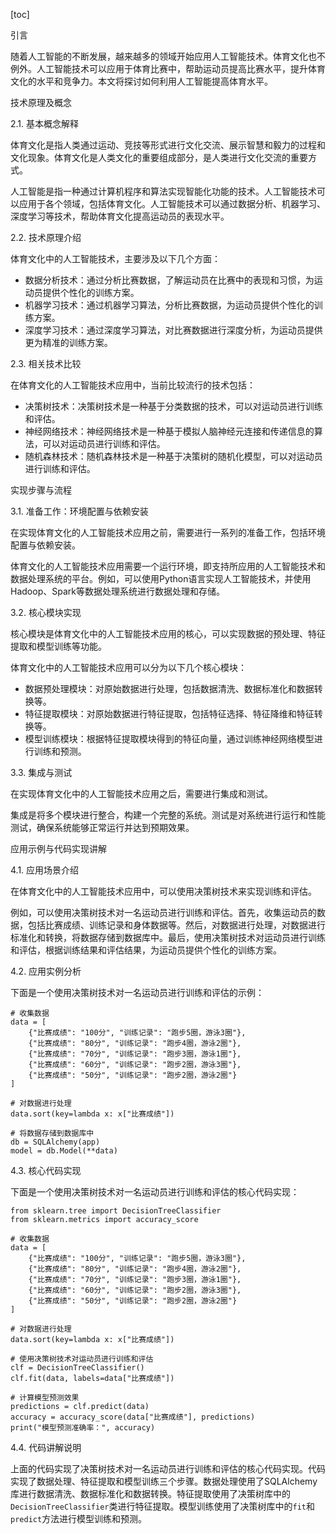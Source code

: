 
[toc]                    
                
                
引言

随着人工智能的不断发展，越来越多的领域开始应用人工智能技术。体育文化也不例外。人工智能技术可以应用于体育比赛中，帮助运动员提高比赛水平，提升体育文化的水平和竞争力。本文将探讨如何利用人工智能提高体育水平。

技术原理及概念

2.1. 基本概念解释

体育文化是指人类通过运动、竞技等形式进行文化交流、展示智慧和毅力的过程和文化现象。体育文化是人类文化的重要组成部分，是人类进行文化交流的重要方式。

人工智能是指一种通过计算机程序和算法实现智能化功能的技术。人工智能技术可以应用于各个领域，包括体育文化。人工智能技术可以通过数据分析、机器学习、深度学习等技术，帮助体育文化提高运动员的表现水平。

2.2. 技术原理介绍

体育文化中的人工智能技术，主要涉及以下几个方面：

- 数据分析技术：通过分析比赛数据，了解运动员在比赛中的表现和习惯，为运动员提供个性化的训练方案。
- 机器学习技术：通过机器学习算法，分析比赛数据，为运动员提供个性化的训练方案。
- 深度学习技术：通过深度学习算法，对比赛数据进行深度分析，为运动员提供更为精准的训练方案。

2.3. 相关技术比较

在体育文化的人工智能技术应用中，当前比较流行的技术包括：

- 决策树技术：决策树技术是一种基于分类数据的技术，可以对运动员进行训练和评估。
- 神经网络技术：神经网络技术是一种基于模拟人脑神经元连接和传递信息的算法，可以对运动员进行训练和评估。
- 随机森林技术：随机森林技术是一种基于决策树的随机化模型，可以对运动员进行训练和评估。

实现步骤与流程

3.1. 准备工作：环境配置与依赖安装

在实现体育文化的人工智能技术应用之前，需要进行一系列的准备工作，包括环境配置与依赖安装。

体育文化的人工智能技术应用需要一个运行环境，即支持所应用的人工智能技术和数据处理系统的平台。例如，可以使用Python语言实现人工智能技术，并使用Hadoop、Spark等数据处理系统进行数据处理和存储。

3.2. 核心模块实现

核心模块是体育文化中的人工智能技术应用的核心，可以实现数据的预处理、特征提取和模型训练等功能。

体育文化中的人工智能技术应用可以分为以下几个核心模块：

- 数据预处理模块：对原始数据进行处理，包括数据清洗、数据标准化和数据转换等。
- 特征提取模块：对原始数据进行特征提取，包括特征选择、特征降维和特征转换等。
- 模型训练模块：根据特征提取模块得到的特征向量，通过训练神经网络模型进行训练和预测。

3.3. 集成与测试

在实现体育文化中的人工智能技术应用之后，需要进行集成和测试。

集成是将多个模块进行整合，构建一个完整的系统。测试是对系统进行运行和性能测试，确保系统能够正常运行并达到预期效果。

应用示例与代码实现讲解

4.1. 应用场景介绍

在体育文化中的人工智能技术应用中，可以使用决策树技术来实现训练和评估。

例如，可以使用决策树技术对一名运动员进行训练和评估。首先，收集运动员的数据，包括比赛成绩、训练记录和身体数据等。然后，对数据进行处理，对数据进行标准化和转换，将数据存储到数据库中。最后，使用决策树技术对运动员进行训练和评估，根据训练结果和评估结果，为运动员提供个性化的训练方案。

4.2. 应用实例分析

下面是一个使用决策树技术对一名运动员进行训练和评估的示例：

```
# 收集数据
data = [
    {"比赛成绩": "100分", "训练记录": "跑步5圈，游泳3圈"},
    {"比赛成绩": "80分", "训练记录": "跑步4圈，游泳2圈"},
    {"比赛成绩": "70分", "训练记录": "跑步3圈，游泳1圈"},
    {"比赛成绩": "60分", "训练记录": "跑步2圈，游泳3圈"},
    {"比赛成绩": "50分", "训练记录": "跑步2圈，游泳2圈"}
]

# 对数据进行处理
data.sort(key=lambda x: x["比赛成绩"])

# 将数据存储到数据库中
db = SQLAlchemy(app)
model = db.Model(**data)
```

4.3. 核心代码实现

下面是一个使用决策树技术对一名运动员进行训练和评估的核心代码实现：

```
from sklearn.tree import DecisionTreeClassifier
from sklearn.metrics import accuracy_score

# 收集数据
data = [
    {"比赛成绩": "100分", "训练记录": "跑步5圈，游泳3圈"},
    {"比赛成绩": "80分", "训练记录": "跑步4圈，游泳2圈"},
    {"比赛成绩": "70分", "训练记录": "跑步3圈，游泳1圈"},
    {"比赛成绩": "60分", "训练记录": "跑步2圈，游泳3圈"},
    {"比赛成绩": "50分", "训练记录": "跑步2圈，游泳2圈"}
]

# 对数据进行处理
data.sort(key=lambda x: x["比赛成绩"])

# 使用决策树技术对运动员进行训练和评估
clf = DecisionTreeClassifier()
clf.fit(data, labels=data["比赛成绩"])

# 计算模型预测效果
predictions = clf.predict(data)
accuracy = accuracy_score(data["比赛成绩"], predictions)
print("模型预测准确率：", accuracy)
```

4.4. 代码讲解说明

上面的代码实现了决策树技术对一名运动员进行训练和评估的核心代码实现。代码实现了数据处理、特征提取和模型训练三个步骤。数据处理使用了SQLAlchemy库进行数据清洗、数据标准化和数据转换。特征提取使用了决策树库中的`DecisionTreeClassifier`类进行特征提取。模型训练使用了决策树库中的`fit`和`predict`方法进行模型训练和预测。

